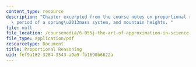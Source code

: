 ```yaml
---
content_type: resource
description: "Chapter excerpted from the course notes on proportional reasoning, the\
  \ period of a spring\u2013mass system, and mountain heights. "
file: null
file_location: /coursemedia/6-055j-the-art-of-approximation-in-science-and-engineering-spring-2008/fef9a16232843543a9a9fb1690b6622a_feb22b.pdf
file_type: application/pdf
resourcetype: Document
title: Proportional Reasoning
uid: fef9a162-3284-3543-a9a9-fb1690b6622a
---
```

